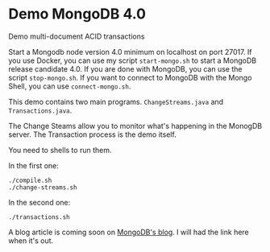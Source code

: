 # Demo MongoDB 4.0
Demo multi-document ACID transactions

Start a Mongodb node version 4.0 minimum on localhost on port 27017.
If you use Docker, you can use my script `start-mongo.sh` to start a MongoDB release candidate 4.0.
If you are done with MongoDB, you can use the script `stop-mongo.sh`.
If you want to connect to MongoDB with the Mongo Shell, you can use `connect-mongo.sh`.

This demo contains two main programs.
`ChangeStreams.java` and `Transactions.java`.

The Change Steams allow you to monitor what's happening in the MonogDB server.
The Transaction process is the demo itself.

You need to shells to run them.

In the first one: 
```
./compile.sh
./change-streams.sh
```

In the second one:
```
./transactions.sh
```

A blog article is coming soon on [MongoDB's blog](https://www.mongodb.com/blog).
I will had the link here when it's out.
